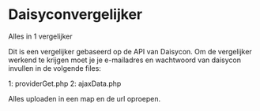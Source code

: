# Daisyconvergelijker
Alles in 1 vergelijker

Dit is een vergelijker gebaseerd op de API van Daisycon.
Om de vergelijker werkend te krijgen moet je je e-mailadres en wachtwoord van daisycon invullen in de volgende files:

1: providerGet.php
2: ajaxData.php

Alles uploaden in een map en de url oproepen.

